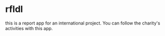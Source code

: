 # rfldl
this is a report app for an international project.
You can follow the charity's activities with this app.

